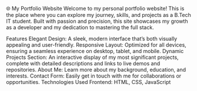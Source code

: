 🌐 My Portfolio Website
Welcome to my personal portfolio website! This is the place where you can explore my journey, skills, and projects as a B.Tech IT student. Built with passion and precision, this site showcases my growth as a developer and my dedication to mastering the full stack.

Features
Elegant Design: A sleek, modern interface that’s both visually appealing and user-friendly.
Responsive Layout: Optimized for all devices, ensuring a seamless experience on desktop, tablet, and mobile.
Dynamic Projects Section: An interactive display of my most significant projects, complete with detailed descriptions and links to live demos and repositories.
About Me: Learn more about my background, education, and interests.
Contact Form: Easily get in touch with me for collaborations or opportunities.
Technologies Used
Frontend: HTML, CSS, JavaScript
